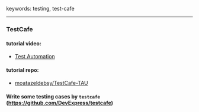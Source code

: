 keywords: testing, test-cafe

---

### TestCafe

#### tutorial video:
* [Test Automation](https://testautomationu.applitools.com/testcafe-tutorial/chapter7.7.html)

#### tutorial repo:
* [moatazeldebsy/TestCafe-TAU ](https://github.com/moatazeldebsy/TestCafe-TAU)


#### Write some testing cases by `testcafe`  (https://github.com/DevExpress/testcafe)